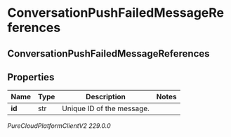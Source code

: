 # ConversationPushFailedMessageReferences

## ConversationPushFailedMessageReferences

## Properties

|Name | Type | Description | Notes|
|------------ | ------------- | ------------- | -------------|
| **id** | str | Unique ID of the message. | |



_PureCloudPlatformClientV2 229.0.0_
